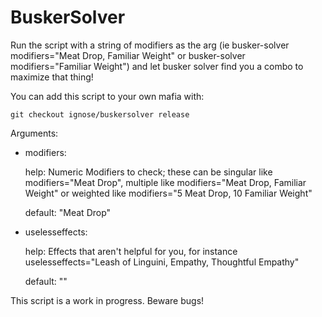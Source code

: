 # BuskerSolver

Run the script with a string of modifiers as the arg (ie busker-solver modifiers="Meat Drop, Familiar Weight" or busker-solver modifiers="Familiar Weight") and let busker solver find you a combo to maximize that thing!

You can add this script to your own mafia with:

`git checkout ignose/buskersolver release`

Arguments:

* modifiers:
    
    help: Numeric Modifiers to check; these can be singular like modifiers="Meat Drop", multiple like modifiers="Meat Drop, Familiar Weight" or weighted like modifiers="5 Meat Drop, 10 Familiar Weight"
    
    default: "Meat Drop"

    
* uselesseffects:
   
    help: Effects that aren't helpful for you, for instance uselesseffects="Leash of Linguini, Empathy, Thoughtful Empathy"
    
    default: ""


This script is a work in progress. Beware bugs!
